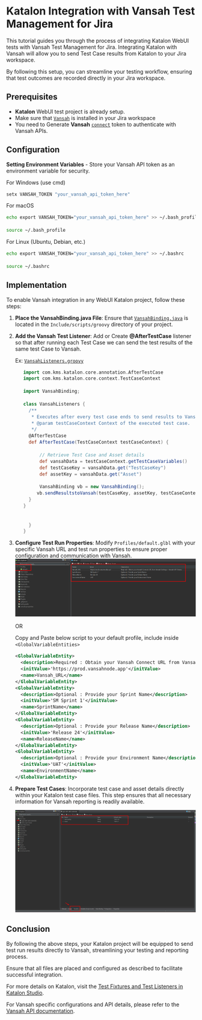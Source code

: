 # Katalon Integration with Vansah Test Management for Jira

This tutorial guides you through the process of integrating Katalon WebUI tests with Vansah Test Management for Jira. Integrating Katalon with Vansah will allow you to send Test Case results from Katalon to your Jira workspace.

By following this setup, you can streamline your testing workflow, ensuring that test outcomes are recorded directly in your Jira workspace.

## Prerequisites
- **Katalon** WebUI test project is already setup.
- Make sure that [`Vansah`](https://marketplace.atlassian.com/apps/1224250/vansah-test-management-for-jira?tab=overview&hosting=cloud) is installed in your Jira workspace
- You need to Generate **Vansah** [`connect`](https://docs.vansah.com/docs-base/generate-a-vansah-api-token-from-jira-cloud/) token to authenticate with Vansah APIs.
## Configuration
**Setting Environment Variables** - Store your Vansah API token as an environment variable for security. 

For Windows (use cmd)
```cmd
setx VANSAH_TOKEN "your_vansah_api_token_here"

```
For macOS
```bash
echo export VANSAH_TOKEN="your_vansah_api_token_here" >> ~/.bash_profile

source ~/.bash_profile

```
For Linux (Ubuntu, Debian, etc.)
```bash
echo export VANSAH_TOKEN="your_vansah_api_token_here" >> ~/.bashrc

source ~/.bashrc

``` 
## Implementation

To enable Vansah integration in any WebUI Katalon project, follow these steps:

1. **Place the VansahBinding.java File**: Ensure that [`VansahBinding.java`](/Include/scripts/groovy/VansahBinding.java) is located in the `Include/scripts/groovy` directory of your project.

2. **Add the Vansah Test Listener**: Add or Create **@AfterTestCase** listener so that after running each Test Case we can send the test results of the same test Case to Vansah.

   Ex: [`VansahListeners.groovy`](Test%20Listeners/VansahListeners.groovy)
   ```groovy
      import com.kms.katalon.core.annotation.AfterTestCase
      import com.kms.katalon.core.context.TestCaseContext

      import VansahBinding;

      class VansahListeners {
        /**
         * Executes after every test case ends to send results to Vansah.
         * @param testCaseContext Context of the executed test case.
         */
        @AfterTestCase
        def AfterTestCase(TestCaseContext testCaseContext) {
        
            // Retrieve Test Case and Asset details
            def vansahData = testCaseContext.getTestCaseVariables()
            def testCaseKey = vansahData.get("TestCaseKey")
            def assetKey = vansahData.get("Asset")
        
            VansahBinding vb = new VansahBinding();
           vb.sendResultstoVansah(testCaseKey, assetKey, testCaseContext.getTestCaseStatus());
        }
      }

		
    	}
      }
   ```

4. **Configure Test Run Properties**: Modify `Profiles/default.glbl` with your specific Vansah URL and test run properties to ensure proper configuration and communication with Vansah.
    ![VansahVariablesinDefaultProfile](/Asset/default_profile.png)
    
    OR
    
    Copy and Paste below script to your default profile, include inside `<GlobalVariableEntities>`
    
    ```xml
    <GlobalVariableEntity>
      <description>Required : Obtain your Vansah Connect URL from Vansah Settings > Vansah API Tokens </description>
      <initValue>'https://prod.vansahnode.app'</initValue>
      <name>Vansah_URL</name>
   </GlobalVariableEntity>
   <GlobalVariableEntity>
      <description>Optional : Provide your Sprint Name</description>
      <initValue>'SM Sprint 1'</initValue>
      <name>SprintName</name>
   </GlobalVariableEntity>
   <GlobalVariableEntity>
      <description>Optional : Provide your Release Name</description>
      <initValue>'Release 24'</initValue>
      <name>ReleaseName</name>
   </GlobalVariableEntity>
   <GlobalVariableEntity>
      <description>Optional : Provide your Environment Name</description>
      <initValue>'UAT'</initValue>
      <name>EnvironmentName</name>
   </GlobalVariableEntity>
    ```

5. **Prepare Test Cases**: Incorporate test case and asset details directly within your Katalon test case files. This step ensures that all necessary information for Vansah reporting is readily available.

    ![VansahTestCaseandAssetDetails](/Asset/testCaseandAssetdetails.png)

## Conclusion

By following the above steps, your Katalon project will be equipped to send test run results directly to Vansah, streamlining your testing and reporting process. 

Ensure that all files are placed and configured as described to facilitate successful integration.

For more details on Katalon, visit the [Test Fixtures and Test Listeners in Katalon Studio](https://docs.katalon.com/katalon-studio/create-test-cases/test-fixtures-and-test-listeners-test-hooks-in-katalon-studio). 

For Vansah specific configurations and API details, please refer to the [Vansah API documentation](https://apidoc.vansah.com/).
